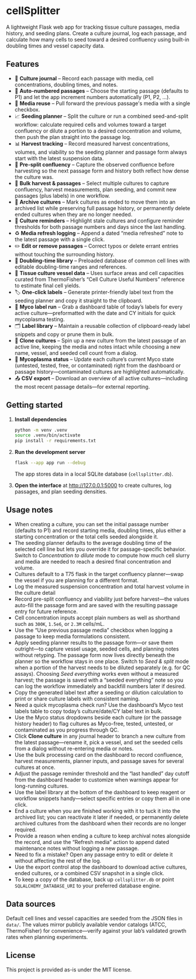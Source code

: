 # cellSplitter

A lightweight Flask web app for tracking tissue culture passages, media history, and
seeding plans. Create a culture journal, log each passage, and calculate how many cells to
seed toward a desired confluency using built-in doubling times and vessel capacity data.

## Features

- 📓 **Culture journal** – Record each passage with media, cell concentrations, doubling
  times, and notes.
- 🔁 **Auto-numbered passages** – Choose the starting passage (defaults to P1) and let the
  app increment numbers automatically (P1, P2, …).
- 🧪 **Media reuse** – Pull forward the previous passage's media with a single checkbox.
- 📈 **Seeding planner** – Split the culture or run a combined seed-and-split workflow:
  calculate required cells and volumes toward a target confluency or dilute a portion to a
  desired concentration and volume, then push the plan straight into the passage log.
- 📊 **Harvest tracking** – Record measured harvest concentrations, volumes, and
  viability so the seeding planner and passage form always start with the latest
  suspension data.
- 🌱 **Pre-split confluency** – Capture the observed confluence before harvesting so the
  next passage form and history both reflect how dense the culture was.
- 🧫 **Bulk harvest & passages** – Select multiple cultures to capture confluency,
  harvest measurements, plan seeding, and commit new passages (plus labels) in one
  workflow.
- 📁 **Archive cultures** – Mark cultures as ended to move them into an archived list
  while preserving full passage history, or permanently delete ended cultures when
  they are no longer needed.
- 🔔 **Culture reminders** – Highlight stale cultures and configure reminder thresholds for
  both passage numbers and days since the last handling.
- ♻️ **Media refresh logging** – Append a dated “media refreshed” note to the latest
  passage with a single click.
- ✏️ **Edit or remove passages** – Correct typos or delete errant entries without touching
  the surrounding history.
- 🧬 **Doubling-time library** – Preloaded database of common cell lines with editable
  doubling-time ranges and references.
- 🧮 **Tissue culture vessel data** – Uses surface areas and cell capacities curated from
  ThermoFisher’s “Cell Culture Useful Numbers” reference to estimate final cell yields.
- 🏷️ **One-click labels** – Generate printer-friendly label text from the seeding planner
  and copy it straight to the clipboard.
- 🧾 **Myco label run** – Grab a dashboard table of today’s labels for every active
  culture—preformatted with the date and CY initials for quick mycoplasma testing.
- 🗂️ **Label library** – Maintain a reusable collection of clipboard-ready label snippets
  and copy or prune them in bulk.
- 🔀 **Clone cultures** – Spin up a new culture from the latest passage of an active
  line, keeping the media and notes intact while choosing a new name, vessel, and seeded
  cell count from a dialog.
- 🧼 **Mycoplasma status** – Update each culture’s current Myco state (untested, tested,
  free, or contaminated) right from the dashboard or passage history—contaminated
  cultures are highlighted automatically.
- 📤 **CSV export** – Download an overview of all active cultures—including the most
  recent passage details—for external reporting.

## Getting started

1. **Install dependencies**

   ```bash
   python -m venv .venv
   source .venv/bin/activate
   pip install -r requirements.txt
   ```

2. **Run the development server**

   ```bash
   flask --app app run --debug
   ```

   The app stores data in a local SQLite database (`cellsplitter.db`).

3. **Open the interface** at <http://127.0.0.1:5000> to create cultures, log passages, and
   plan seeding densities.

## Usage notes

- When creating a culture, you can set the initial passage number (defaults to P1) and
  record starting media, doubling times, plus either a starting concentration or the
  total cells seeded alongside it.
- The seeding planner defaults to the average doubling time of the selected cell line but
  lets you override it for passage-specific behavior. Switch to *Concentration to dilute*
  mode to compute how much cell slurry and media are needed to reach a desired final
  concentration and volume.
- Cultures default to a T75 flask in the target confluency planner—swap the vessel if you
  are planning for a different format.
- Log the measured suspension concentration and total harvest volume in the culture detail
- Record pre-split confluency and viability just before harvest—the values auto-fill the
  passage form and are saved with the resulting passage entry for future reference.
- Cell concentration inputs accept plain numbers as well as shorthand such as `300K`,
  `1.5e6`, or `2.3M` cells/mL.
- Use the “Use previous passage media” checkbox when logging a passage to keep media
  formulations consistent.
- Apply seeding planner results to the passage form—or save them outright—to capture
  vessel usage, seeded cells, and planning notes without retyping. The passage form now
  lives directly beneath the planner so the workflow stays in one place. Switch to
  *Seed & split* mode when a portion of the harvest needs to be diluted separately
  (e.g. for QC assays). Choosing *Seed everything* works even without a measured harvest;
  the passage is saved with a “seeded everything” note so you can log the workflow
  immediately and backfill numbers later if desired.
- Copy the generated label text after a seeding or dilution calculation to print or share
  culture labels with consistent naming.
- Need a quick mycoplasma check run? Use the dashboard’s Myco test labels table to copy
  today’s culture/date/CY label text in bulk.
- Use the Myco status dropdowns beside each culture (or the passage history header) to
  flag cultures as Myco-free, tested, untested, or contaminated as you progress through
  QC.
- Click **Clone culture** in any journal header to branch a new culture from the latest
  passage—rename it, pick a vessel, and set the seeded cells from a dialog without
  re-entering media or notes.
- Use the bulk processing card on the dashboard to record confluence, harvest measurements,
  planner inputs, and passage saves for several cultures at once.
- Adjust the passage reminder threshold and the “last handled” day cutoff from the
  dashboard header to customize when warnings appear for long-running cultures.
- Use the label library at the bottom of the dashboard to keep reagent or workflow
  snippets handy—select specific entries or copy them all in one click.
- End a culture when you are finished working with it to tuck it into the archived list;
  you can reactivate it later if needed, or permanently delete archived cultures from the
  dashboard when their records are no longer required.
- Provide a reason when ending a culture to keep archival notes alongside the record, and
  use the “Refresh media” action to append dated maintenance notes without logging a new
  passage.
- Need to fix a mistake? Open any passage entry to edit or delete it without affecting the
  rest of the log.
- Use the export control atop the dashboard to download active cultures, ended cultures,
  or a combined CSV snapshot in a single click.
- To keep a copy of the database, back up `cellsplitter.db` or point `SQLALCHEMY_DATABASE_URI`
  to your preferred database engine.

## Data sources

Default cell lines and vessel capacities are seeded from the JSON files in `data/`. The
values mirror publicly available vendor catalogs (ATCC, ThermoFisher) for convenience—verify
against your lab’s validated growth rates when planning experiments.

## License

This project is provided as-is under the MIT license.
